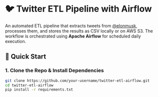 # 🐦 Twitter ETL Pipeline with Airflow

An automated ETL pipeline that extracts tweets from [@elonmusk](https://twitter.com/elonmusk), processes them, and stores the results as CSV locally or on AWS S3. The workflow is orchestrated using **Apache Airflow** for scheduled daily execution.

## 🚀 Quick Start

### 1. Clone the Repo & Install Dependencies
```bash
git clone https://github.com/your-username/twitter-etl-airflow.git
cd twitter-etl-airflow
pip install -r requirements.txt
